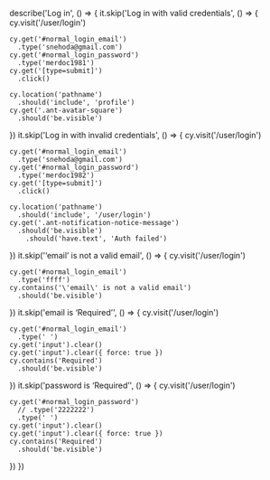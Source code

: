 describe('Log in', () => {
  it.skip('Log in with valid credentials', () => {
    cy.visit('/user/login')

    cy.get('#normal_login_email')
      .type('snehoda@gmail.com')
    cy.get('#normal_login_password')
      .type('merdoc1981')
    cy.get('[type=submit]')
      .click()

    cy.location('pathname')
      .should('include', 'profile')
    cy.get('.ant-avatar-square')
      .should('be.visible')
  })
  it.skip('Log in with invalid credentials', () => {
    cy.visit('/user/login')

    cy.get('#normal_login_email')
      .type('snehoda@gmail.com')
    cy.get('#normal_login_password')
      .type('merdoc1982')
    cy.get('[type=submit]')
      .click()

    cy.location('pathname')
      .should('include', '/user/login')
    cy.get('.ant-notification-notice-message')
      .should('be.visible')
        .should('have.text', 'Auth failed')
  })
  it.skip('‘email’ is not a valid email', () => {
    cy.visit('/user/login')

    cy.get('#normal_login_email')
      .type('ffff')
    cy.contains('\'email\' is not a valid email')
      .should('be.visible')
  })
  it.skip('email is ‘Required’', () => {
    cy.visit('/user/login')

    cy.get('#normal_login_email')
      .type(' ')
    cy.get('input').clear()
    cy.get('input').clear({ force: true })
    cy.contains('Required')
      .should('be.visible')
  })
  it.skip('password is ‘Required’', () => {
    cy.visit('/user/login')

    cy.get('#normal_login_password')
      // .type('2222222')
      .type(' ')
    cy.get('input').clear()
    cy.get('input').clear({ force: true })
    cy.contains('Required')
      .should('be.visible')
  })
})
